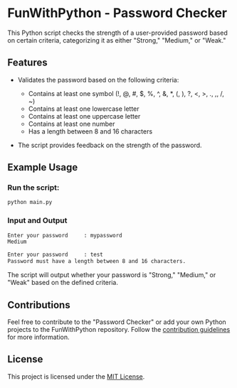 # FunWithPython - Password Checker

This Python script checks the strength of a user-provided password based on certain criteria, categorizing it as either "Strong," "Medium," or "Weak."

## Features

- Validates the password based on the following criteria:

  - Contains at least one symbol (!, @, #, $, %, ^, &, \*, (, ), ?, <, >, ., ,, /, ~)
  - Contains at least one lowercase letter
  - Contains at least one uppercase letter
  - Contains at least one number
  - Has a length between 8 and 16 characters

- The script provides feedback on the strength of the password.

## Example Usage

### Run the script:

```bash
python main.py
```

### Input and Output

```bash
Enter your password     : mypassword
Medium

Enter your password     : test
Password must have a length between 8 and 16 characters.
```

The script will output whether your password is "Strong," "Medium," or "Weak" based on the defined criteria.

## Contributions

Feel free to contribute to the "Password Checker" or add your own Python projects to the FunWithPython repository. Follow the [contribution guidelines](/CONTRIBUTING.md) for more information.

## License

This project is licensed under the [MIT License](/LICENSE).
